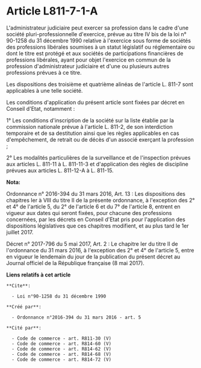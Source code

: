 # Article L811-7-1-A

L'administrateur judiciaire peut exercer sa profession dans le cadre d'une société pluri-professionnelle d'exercice, prévue
au 
titre IV bis de la loi n° 90-1258 du 31 décembre 1990
relative à l'exercice sous forme de sociétés des professions libérales soumises à un statut législatif ou réglementaire ou
dont le titre est protégé et aux sociétés de participations financières de professions libérales, ayant pour objet l'exercice
en commun de la profession d'administrateur judiciaire et d'une ou plusieurs autres professions prévues à ce titre. 

Les dispositions des troisième et quatrième alinéas de l'article L. 811-7 sont applicables à une telle société. 

Les conditions d'application du présent article sont fixées par décret en Conseil d'Etat, notamment : 

1° Les conditions d'inscription de la société sur la liste établie par la commission nationale prévue à l'article L. 811-2,
de son interdiction temporaire et de sa destitution ainsi que les règles applicables en cas d'empêchement, de retrait ou de
décès d'un associé exerçant la profession ; 

2° Les modalités particulières de la surveillance et de l'inspection prévues aux articles L. 811-11 à L. 811-11-3 et
d'application des règles de discipline prévues aux articles L. 811-12-A à L. 811-15.

**Nota:**

Ordonnance n° 2016-394 du 31 mars 2016, Art. 13 : Les dispositions des chapitres Ier à VIII du titre II de la présente
ordonnance, à l'exception des 2° et 4° de l'article 5, du 2° de l'article 6 et du 7° de l'article 8, entrent en vigueur aux
dates qui seront fixées, pour chacune des professions concernées, par les décrets en Conseil d'Etat pris pour l'application
des dispositions législatives que ces chapitres modifient, et au plus tard le 1er juillet 2017.

Décret n° 2017-796 du 5 mai 2017, Art. 2 : Le chapitre Ier du titre II de l'ordonnance du 31 mars 2016, à l'exception des 2°
et 4° de l'article 5, entre en vigueur le lendemain du jour de la publication du présent décret au Journal officiel de la
République française (8 mai 2017).

**Liens relatifs à cet article**

	**Cite**:

	  - Loi n°90-1258 du 31 décembre 1990

	**Créé par**:

	  - Ordonnance n°2016-394 du 31 mars 2016 - art. 5

	**Cité par**:

	  - Code de commerce - art. R811-30 (V)
	  - Code de commerce - art. R814-60 (V)
	  - Code de commerce - art. R814-62 (V)
	  - Code de commerce - art. R814-68 (V)
	  - Code de commerce - art. R814-72 (V)
